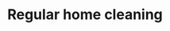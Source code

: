 ---
title: "Regular home cleaning"
alt: "Thorough cleaning and quick turnarounds for seamless guest transitions"
description: "Thorough cleaning and quick turnarounds for seamless guest transitions"
category: "home-cleaning"
subcategory: "regular-home-cleaning"
image: "/blogs-img/blog.jpg"
ogImage: "ogimage"
colour: "blue"
pathtxt: "Regular home cleaning"
published: true
---